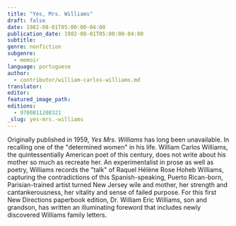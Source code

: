 ```yaml
---
title: "Yes, Mrs. Williams"
draft: false
date: 1982-08-01T05:00:00-04:00
publication_date: 1982-08-01T05:00:00-04:00
subtitle:
genre: nonfiction
subgenre:
  - memoir
language: portuguese
author:
  - contributor/william-carlos-williams.md
translator:
editor:
featured_image_path:
editions:
  - 9780811208321
_slug: yes-mrs.-williams
---
```


Originally published in 1959, _Yes Mrs. Williams_ has long been unavailable. In recalling one of the "determined women" in his life. William Carlos Williams, the quintessentially American poet of this century, does not write about his mother so much as recreate her. An experimentalist in prose as well as poetry, Williams records the "talk" of Raquel Hélène Rose Hoheb Williams, capturing the contradictions of this Spanish-speaking, Puerto Rican-born, Parisian-trained artist turned New Jersey wile and mother, her strength and cantankerousness, her vitality and sense of failed purpose. For this first New Directions paperbook edition, Dr. William Eric Williams, son and grandson, has written an illuminating foreword that includes newly discovered Williams family letters.

